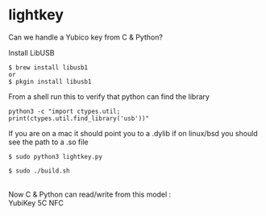 # lightkey
Can we handle a Yubico key from C & Python?

Install LibUSB
```
$ brew install libusb1
or
$ pkgin install libusb1
```
From a shell run this to verify that python can find the library
```
python3 -c "import ctypes.util; print(ctypes.util.find_library('usb'))"
```
If you are on a mac it should point you to a .dylib
if on linux/bsd you should see the path to a .so file

```
$ sudo python3 lightkey.py
```
```
$ sudo ./build.sh
```
<br>
Now C & Python can read/write from this model :<br>
YubiKey 5C NFC<br>
